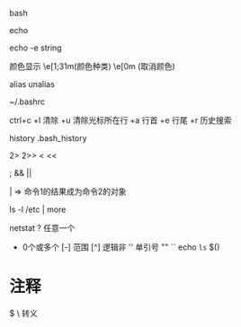 bash

echo

echo -e string

颜色显示 \e[1;31m(颜色种类)  \e[0m (取消颜色)


alias
unalias

~/.bashrc

ctrl+c
+l 清除
+u 清除光标所在行
+a 行首
+e 行尾
+r 历史搜索

history
.bash_history


 >>
 >
 2>
 2>>
 <
 <<

;
&&
||

| =>  命令1的结果成为命令2的对象

ls -l /etc | more 

netstat
? 任意一个
* 0个或多个
[-] 范围
[^] 逻辑非
'' 单引号
""
`` echo `ls`
$()
# 注释
$ 
\ 转义
